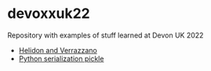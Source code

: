 # devoxxuk22
Repository with examples of stuff learned at Devon UK 2022

+ [Helidon and Verrazzano](helidon/README.md)
+ [Python serialization pickle](pickle/README.md)